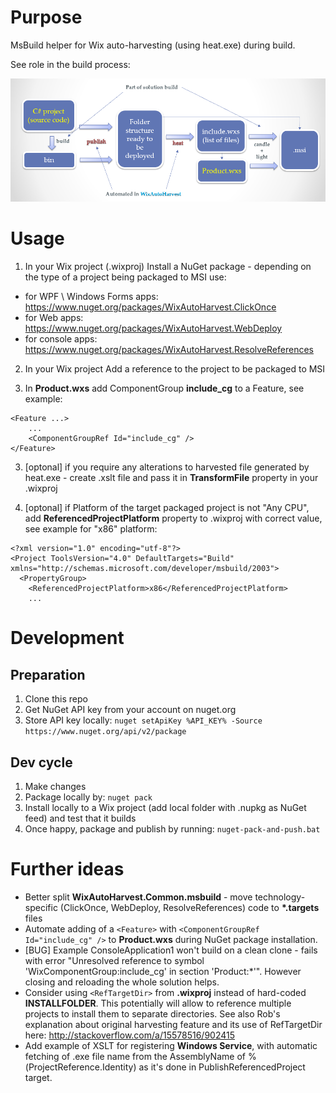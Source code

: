 # Purpose

MsBuild helper for Wix auto-harvesting (using heat.exe) during build.

See role in the build process:

![WixAutoHarvest in the build process](\images/WixAutoHarvest-as-part-of-the-build.png)

# Usage

1) In your Wix project (.wixproj) Install a NuGet package - depending on the type of a project being packaged to MSI use:
- for WPF \ Windows Forms apps: https://www.nuget.org/packages/WixAutoHarvest.ClickOnce
- for Web apps: https://www.nuget.org/packages/WixAutoHarvest.WebDeploy
- for console apps: https://www.nuget.org/packages/WixAutoHarvest.ResolveReferences

2) In your Wix project Add a reference to the project to be packaged to MSI

3) In **Product.wxs** add ComponentGroup **include_cg** to a Feature, see example:
```
<Feature ...>
	...
	<ComponentGroupRef Id="include_cg" />
</Feature>
```

3) [optonal] if you require any alterations to harvested file generated by heat.exe - create .xslt file and pass it in **TransformFile** property in your .wixproj

4) [optonal] if Platform of the target packaged project is not "Any CPU", add **ReferencedProjectPlatform** property to .wixproj with correct value, see example for "x86" platform:
```
<?xml version="1.0" encoding="utf-8"?>
<Project ToolsVersion="4.0" DefaultTargets="Build" xmlns="http://schemas.microsoft.com/developer/msbuild/2003">
  <PropertyGroup>
    <ReferencedProjectPlatform>x86</ReferencedProjectPlatform>
    ...
```
    
# Development

## Preparation
1. Clone this repo
2. Get NuGet API key from your account on nuget.org
3. Store API key locally: ```nuget setApiKey %API_KEY% -Source https://www.nuget.org/api/v2/package```

## Dev cycle
1. Make changes
2. Package locally by: ```nuget pack```
3. Install locally to a Wix project (add local folder with .nupkg as NuGet feed) and test that it builds
4. Once happy, package and publish by running: ```nuget-pack-and-push.bat```


# Further ideas

* Better split **WixAutoHarvest.Common.msbuild** - move technology-specific (ClickOnce, WebDeploy, ResolveReferences) code to **\*.targets** files
* Automate adding of a `<Feature>` with `<ComponentGroupRef Id="include_cg" />` to **Product.wxs** during NuGet package installation.
* [BUG] Example ConsoleApplication1 won't build on a clean clone - fails with error "Unresolved reference to symbol 'WixComponentGroup:include_cg' in section 'Product:*'". However closing and reloading the whole solution helps.
* Consider using `<RefTargetDir>` from **.wixproj** instead of hard-coded **INSTALLFOLDER**. This potentially will allow to reference multiple projects to install them to separate directories. See also Rob's explanation about original harvesting feature and its use of RefTargetDir here: http://stackoverflow.com/a/15578516/902415
* Add example of XSLT for registering **Windows Service**, with automatic fetching of .exe file name from the AssemblyName of %(ProjectReference.Identity) as it's done in PublishReferencedProject target.
